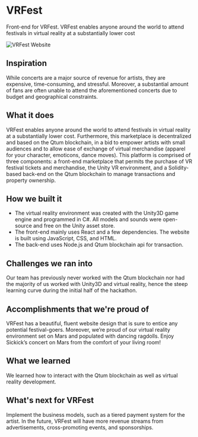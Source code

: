 # VRFest
Front-end for VRFest. VRFest enables anyone around the world to attend festivals in virtual reality at a substantially lower cost 

![VRFest Website](https://i.imgur.com/RI1EX2Z.png)

## Inspiration
While concerts are a major source of revenue for artists, they are expensive, time-consuming, and stressful. Moreover, a substantial amount of fans are often unable to attend the aforementioned concerts due to budget and geographical constraints. 

## What it does
VRFest enables anyone around the world to attend festivals in virtual reality at a substantially lower cost. Furthermore, this marketplace is decentralized and based on the Qtum blockchain, in a bid to empower artists with small audiences and to allow ease of exchange of virtual merchandise (apparel for your character, emoticons, dance moves). This platform is comprised of three components: a front-end marketplace that permits the purchase of VR festival tickets and merchandise, the Unity VR environment, and a Solidity-based back-end on the Qtum blockchain to manage transactions and property ownership.

## How we built it
- The virtual reality environment was created with the Unity3D game engine and programmed in C#. All models and sounds were open-source and free on the Unity asset store.
- The front-end mainly uses React and a few dependencies. The website is built using JavaScript, CSS, and HTML. 
- The back-end uses Node.js and Qtum blockchain api for transaction.

## Challenges we ran into
Our team has previously never worked with the Qtum blockchain nor had the majority of us worked with Unity3D and virtual reality, hence the steep learning curve during the initial half of the hackathon.

## Accomplishments that we're proud of
VRFest has a beautiful, fluent website design that is sure to entice any potential festival-goers. Moreover, we’re proud of our virtual reality environment set on Mars and populated with dancing ragdolls. Enjoy Sickick’s concert on Mars from the comfort of your living room!

## What we learned
We learned how to interact with the Qtum blockchain as well as virtual reality development.

## What's next for VRFest
Implement the business models, such as a tiered payment system for the artist. In the future, VRFest will have more revenue streams from advertisements, cross-promoting events, and sponsorships.
